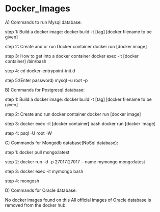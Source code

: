 # Docker_Images

A) Commands to run Mysql database:

step 1:
Build a docker image:
docker build -t [tag] [docker filename to be given]

step 2:
Create and or run Docker container
docker run [docker image]

step 3:
How to get into a docker container
docker exec -it [docker container] /bin/bash

step 4:
cd docker-entrypoint-init.d
  
step 5:(Enter password)
mysql -u root -p

B) Commands for Postgresql database:

step 1:
Build a docker image:
docker build -t [tag] [docker filename to be given]

step 2:
Create and run docker container
docker run [docker image]

step 3:
docker exec -it [docker container] bash
docker run [docker image]

step 4:
psql -U root -W

C) Commands for Mongodb database(NoSql database):

step 1:
docker pull mongo:latest

step 2:
docker run -d -p 27017:27017 --name mymongo mongo:latest

step 3:
docker exec -it mymongo bash

step 4:
mongosh
 
D) Commands for Oracle database:

No docker images found on this
All official images of Oracle database is removed from the docker hub.
